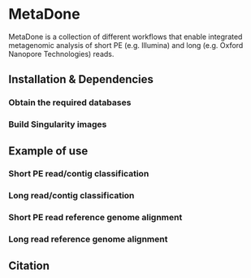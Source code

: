 # MetaDone
MetaDone is a collection of different workflows that enable integrated metagenomic analysis of short PE (e.g. Illumina) and long (e.g. Oxford Nanopore Technologies) reads.
## Installation & Dependencies
### Obtain the required databases
### Build Singularity images
## Example of use
### Short PE read/contig classification
### Long read/contig classification
### Short PE read reference genome alignment
### Long read reference genome alignment
## Citation

